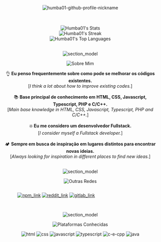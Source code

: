 <div align="center">
  
  ![humba01-github-profile-nickname](https://user-images.githubusercontent.com/59739253/232824805-c81720f6-1699-4dbf-b62f-923408925aa9.png)

  <br><br> 
  ![Humba01's Stats](https://github-readme-stats.vercel.app/api?username=Humba01&theme=radical&show_icons=true&hide_border=false&count_private=true)<br>
  ![Humba01's Streak](https://github-readme-streak-stats.herokuapp.com/?user=Humba01&theme=radical&hide_border=false)<br>
  ![Humba01's Top Languages](https://github-readme-stats.vercel.app/api/top-langs/?username=Humba01&theme=radical&show_icons=true&hide_border=false&layout=compact)

  <br> ![section_model](https://github.com/Humba01/Humba01/assets/59739253/7e904f44-9dff-439c-96fe-7a10082597af) <br>

   ![Sobre Mim](https://github.com/Humba01/Humba01/assets/59739253/601419a2-d030-48e4-81ea-ab30bb261cd3)
  
  👌 **Eu penso frequentemente sobre como pode se melhorar os códigos existentes.** <br> [_I think a lot about how to improve existing codes._] <br><br>
  📚 **Base principal de conhecimento em HTML, CSS, Javascript, Typescript, PHP e C/C++.** <br> [_Main base knowledge in HTML, CSS, Javascript, Typescript, PHP and C/C++._] <br><br>
  ❇️ **Eu me considero um desenvolvedor Fullstack.** <br> [_I consider myself a Fullstack developer._] <br><br>
  🏕️ **Sempre em busca de inspiração em lugares distintos para encontrar novas ideias.** <br> [_Always looking for inspiration in different places to find new ideas._]
  
  <br> ![section_model](https://github.com/Humba01/Humba01/assets/59739253/7e904f44-9dff-439c-96fe-7a10082597af) <br>
  
  ![Outras Redes](https://github.com/Humba01/Humba01/assets/59739253/477e7a0f-3dd8-4269-b6aa-5fecd7899b7a)

  <div style="display: flex; justify-content: space-between; width: 80%;">
    
  [![npm_link](https://github.com/Humba01/Humba01/assets/59739253/ace3b978-8787-4e9e-b99e-d7bcf0b8c4f1)](https://www.npmjs.com/~humba01)
  [![reddit_link](https://github.com/Humba01/Humba01/assets/59739253/5eec367c-17e6-4b03-b77c-83661bf58076)](https://gitlab.com/Humba01)
  [![gitlab_link](https://github.com/Humba01/Humba01/assets/59739253/c2798f28-7d97-4766-a691-6d75a955e1f1)](https://www.reddit.com/user/Humba01Dev)

  </div>

  <br> ![section_model](https://github.com/Humba01/Humba01/assets/59739253/7e904f44-9dff-439c-96fe-7a10082597af) <br>

  ![Plataformas Conhecidas](https://github.com/Humba01/Humba01/assets/59739253/3b3aa972-7d73-4039-b37b-687a040dde7d)

  ![html](https://github.com/Humba01/Humba01/assets/59739253/0d19182f-04ff-4ef2-a801-38bb7e13c3cb)
  ![css](https://github.com/Humba01/Humba01/assets/59739253/05c75c30-39a1-4238-8540-66983056968f)
  ![javascript](https://github.com/Humba01/Humba01/assets/59739253/494c5d90-f7bb-4b05-9504-3b114d588a45)
  ![typescript](https://github.com/Humba01/Humba01/assets/59739253/e308c8ef-4bf3-4538-94b6-fcea9ec21301)
  ![c-e-cpp](https://github.com/Humba01/Humba01/assets/59739253/58828e2d-8f8e-466e-b10f-9a0924961db3)
  ![java](https://github.com/Humba01/Humba01/assets/59739253/adbe9b4b-d207-46d3-91f3-fa7ccb5f0eab)
  
</div>
